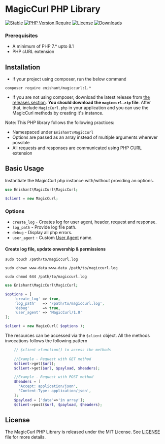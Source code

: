 # MagicCurl PHP Library

[![Stable](https://poser.pugx.org/enishant/magiccurl/v)](https://packagist.org/packages/enishant/magiccurl)
[![PHP Version Require](http://poser.pugx.org/enishant/magiccurl/require/php)](https://packagist.org/packages/enishant/magiccurl)
[![License](https://poser.pugx.org/enishant/magiccurl/license)](https://packagist.org/packages/enishant/magiccurl)
[![Downloads](https://poser.pugx.org/enishant/magiccurl/downloads)](https://packagist.org/packages/enishant/magiccurl)

### Prerequisites
- A minimum of PHP 7.* upto 8.1
- PHP cURL extension

## Installation

-   If your project using composer, run the below command

```
composer require enishant/magiccurl:1.*
```

- If you are not using composer, download the latest release from [the releases section](https://github.com/enishant/magiccurl/releases).
    **You should download the `magiccurl.zip` file**.
    After that, include `MagicCurl.php` in your application and you can use the MagicCurl methods by creating it's instance.

Note: This PHP library follows the following practices:

- Namespaced under `Enishant\MagicCurl`
- Options are passed as an array instead of multiple arguments wherever possible
- All requests and responses are communicated using PHP CURL extension

## Basic Usage

Instantiate the MagicCurl php instance with/without providing an options.

```php
use Enishant\MagicCurl\MagicCurl;

$client = new MagicCurl;
```
### Options
- `create_log` - Creates log for user agent, header, request and response.
- `log_path` - Provide log file path.
- `debug` - Display all php errors.
- `user_agent` - Custom [User Agent](https://en.wikipedia.org/wiki/User_agent) name.

#### Create log file, update onwership & permissions
`sudo touch /path/to/magiccurl.log`

`sudo chown www-data:www-data /path/to/magiccurl.log`

`sudo chmod 644 /path/to/magiccurl.log`

```php
use Enishant\MagicCurl\MagicCurl;

$options = [
	'create_log' => true,
	'log_path'   => '/path/to/magiccurl.log',
	'debug'      => true,
	'user_agent' => 'MagicCurl/1.0'
];

$client = new MagicCurl( $options );
```

The resources can be accessed via the `$client` object. All the methods invocations follows the following pattern

```php
    // $client->function() to access the methods
    
    //Example - Request with GET method
    $client->get($url);
    $client->get($url, $payload, $headers);

    //Example - Request with POST method
    $headers = [
      'Accept: application/json',
      'Content-Type: application/json',
    ];
    $payload = ['data'=>'in array'];
    $client->post($url, $payload, $headers);
```

## License

The MagicCurl PHP Library is released under the MIT License. See [LICENSE](LICENSE) file for more details.

